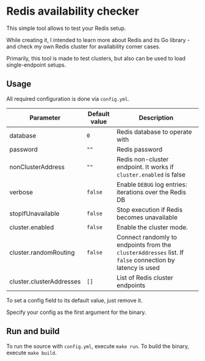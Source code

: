 # Redis availability checker

This simple tool allows to test your Redis setup.

While creating it, I intended to learn more about Redis and its Go library - and check my own Redis cluster for availability corner cases.

Primarily, this tool is made to test clusters, but also can be used to load single-endpoint setups.

## Usage

All required configuration is done via `config.yml`.

Parameter | Default value | Description
--- | --- | ---
database | `0` | Redis database to operate with
password | `""` | Redis password
nonClusterAddress | `""` | Redis non-cluster endpoint. It works if `cluster.enabled` is false
verbose | `false` | Enable `DEBUG` log entries: iterations over the Redis DB
stopIfUnavailable | `false` | Stop execution if Redis becomes unavailable
cluster.enabled | `false` | Enable the cluster mode.
cluster.randomRouting | `false` | Connect randomly to endpoints from the `clusterAddresses` list. If `false` connection by latency is used
cluster.clusterAddresses | `[]` | List of Redis cluster endpoints

To set a config field to its default value, just remove it.

Specify your config as the first argument for the binary.

## Run and build

To run the source with `config.yml`, execute `make run`.
To build the binary, execute `make build`.